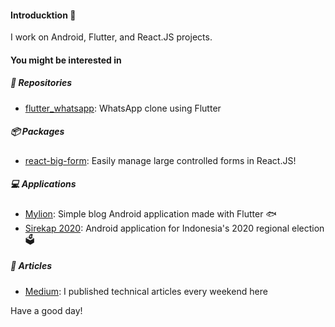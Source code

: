 #### Introducktion 🦆

I work on Android, Flutter, and React.JS projects.

#### You might be interested in

##### 🤖 Repositories

- [flutter_whatsapp](https://github.com/hanmajid/flutter_whatsapp): WhatsApp clone using Flutter

##### 📦 Packages

- [react-big-form](https://github.com/hanmajid/react-big-form/packages/385531): Easily manage large controlled forms in React.JS!

##### 💻 Applications

- [Mylion](https://play.google.com/store/apps/details?id=com.hanmajid.mylion): Simple blog Android application made with Flutter 🐟 
- [Sirekap 2020](https://play.google.com/store/apps/details?id=id.go.kpu.sirekap): Android application for Indonesia's 2020 regional election 🗳

##### 📰 Articles 

- [Medium](https://yggr.medium.com): I published technical articles every weekend here

Have a good day!
